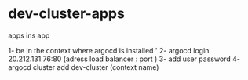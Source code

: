 # dev-cluster-apps
apps ins app

1- be in the context where argocd is installed '
2- argocd login 20.212.131.76:80 (adress load balancer : port )
3- add user password
4- argocd cluster add dev-cluster  (context name)
